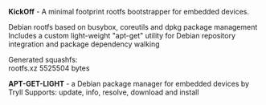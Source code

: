 <b>KickOff</b> - A minimal footprint rootfs bootstrapper for embedded devices. 

Debian rootfs based on busybox, coreutils and dpkg package management<br/>
Includes a custom light-weight "apt-get" utility for Debian repository integration and package dependency walking<br/>

Generated squashfs:<br/>
rootfs.xz 5525504 bytes<br/>


<b>APT-GET-LIGHT</b> - a Debian package manager for embedded devices by Tryll
Supports: update, info, resolve, download and install

